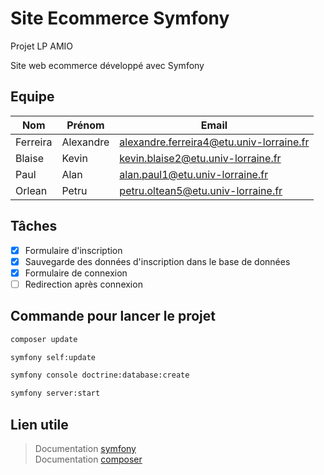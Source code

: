 # Site Ecommerce Symfony

Projet LP AMIO

Site web ecommerce développé avec Symfony
## Equipe

| Nom | Prénom | Email |
|-|-|-|
| Ferreira | Alexandre | alexandre.ferreira4@etu.univ-lorraine.fr |
| Blaise | Kevin | kevin.blaise2@etu.univ-lorraine.fr |
| Paul | Alan | alan.paul1@etu.univ-lorraine.fr |
| Orlean | Petru | petru.oltean5@etu.univ-lorraine.fr |

## Tâches

* [x] Formulaire d'inscription
* [x] Sauvegarde des données d'inscription dans le base de données
* [x] Formulaire de connexion
* [ ] Redirection après connexion

## Commande pour lancer le projet

```Bash
composer update
```
```Bash
symfony self:update
```
```Bash
symfony console doctrine:database:create
```
```Bash
symfony server:start
```

## Lien utile

> Documentation [symfony](https://symfony.com/doc/current/index.html)\
> Documentation [composer](https://getcomposer.org/doc/)